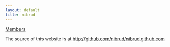 ```yaml
---
layout: default
title: nibrud
---
```

[Members](members)

The source of this website is at http://github.com/nibrud/nibrud.github.com 
